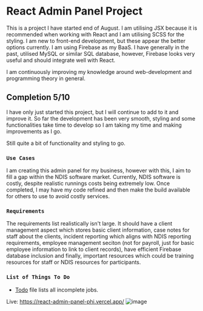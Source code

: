 # React Admin Panel Project

This is a project I have started end of August. I am utilising JSX because it is recommended when working with React and I am utilising SCSS for the styling. I am new to front-end development, but these appear the better options currently. I am using Firebase as my BaaS. I have generally in the past, utilised MySQL or similar SQL database, however, Firebase looks very useful and should integrate well with React.

I am continuously improving my knowledge around web-development and programming theory in general. 

## Completion 5/10

I have only just started this project, but I will continue to add to it and improve it. So far the development has been very smooth, styling and some functionalities take time to develop so I am taking my time and making improvements as I go.

Still quite a bit of functionality and styling to go.

### `Use Cases`

I am creating this admin panel for my business, however with this, I aim to fill a gap within the NDIS software market. Currently, NDIS software is costly, despite realistic runnings costs being extremely low. Once completed, I may have my code refined and then make the build available for others to use to avoid costly services.

### `Requirements`

The requirements list realistically isn't large. It should have a client management aspect which stores basic client information, case notes for staff about the clients, incident reporting which aligns with NDIS reporting requirements, employee management seciton (not for payroll, just for basic employee information to link to client records), have efficient Firebase database inclusion and finally, important resources which could be training resources for staff or NDIS resources for participants.

### `List of Things To Do`
  * [Todo](https://github.com/AaronCamm/ReactAdminPanel/blob/master/src/TODO) file lists all incomplete jobs.

Live: https://react-admin-panel-phi.vercel.app/
![image](https://user-images.githubusercontent.com/40619424/188106672-e60ed509-873e-4f33-822d-db5ea2331ca8.png)
